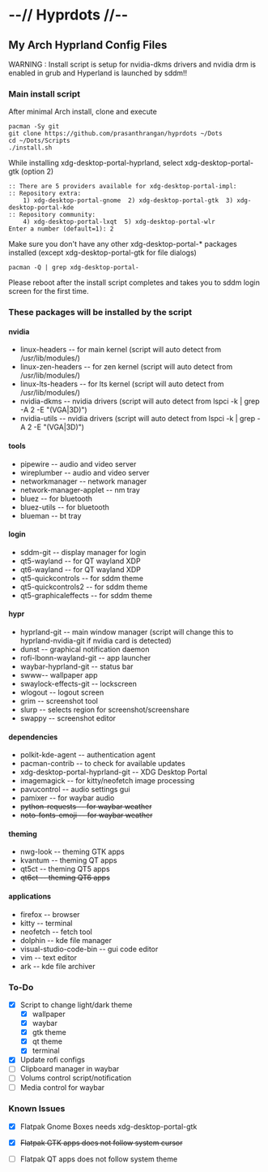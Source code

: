 # --// Hyprdots //--

## My Arch Hyprland Config Files

WARNING : Install script is setup for nvidia-dkms drivers and nvidia drm is enabled in grub and Hyperland is launched by sddm!!


### Main install script
After minimal Arch install, clone and execute
```
pacman -Sy git
git clone https://github.com/prasanthrangan/hyprdots ~/Dots
cd ~/Dots/Scripts
./install.sh
```

While installing xdg-desktop-portal-hyprland, select xdg-desktop-portal-gtk (option 2)
```
:: There are 5 providers available for xdg-desktop-portal-impl:
:: Repository extra:
    1) xdg-desktop-portal-gnome  2) xdg-desktop-portal-gtk  3) xdg-desktop-portal-kde
:: Repository community:
    4) xdg-desktop-portal-lxqt  5) xdg-desktop-portal-wlr
Enter a number (default=1): 2
```

Make sure you don't have any other xdg-desktop-portal-* packages installed (except xdg-desktop-portal-gtk for file dialogs)
```
pacman -Q | grep xdg-desktop-portal-
```

Please reboot after the install script completes and takes you to sddm login screen for the first time.


### These packages will be installed by the script

#### nvidia
- linux-headers -- for main kernel (script will auto detect from /usr/lib/modules/)
- linux-zen-headers -- for zen kernel (script will auto detect from /usr/lib/modules/)
- linux-lts-headers -- for lts kernel (script will auto detect from /usr/lib/modules/)
- nvidia-dkms -- nvidia drivers (script will auto detect from lspci -k | grep -A 2 -E "(VGA|3D)")
- nvidia-utils -- nvidia drivers (script will auto detect from lspci -k | grep -A 2 -E "(VGA|3D)")

#### tools
- pipewire -- audio and video server
- wireplumber -- audio and video server
- networkmanager -- network manager
- network-manager-applet -- nm tray
- bluez -- for bluetooth
- bluez-utils -- for bluetooth
- blueman -- bt tray

#### login
- sddm-git -- display manager for login
- qt5-wayland -- for QT wayland XDP
- qt6-wayland -- for QT wayland XDP
- qt5-quickcontrols -- for sddm theme
- qt5-quickcontrols2 -- for sddm theme
- qt5-graphicaleffects -- for sddm theme

#### hypr
- hyprland-git -- main window manager (script will change this to hyprland-nvidia-git if nvidia card is detected)
- dunst -- graphical notification daemon
- rofi-lbonn-wayland-git -- app launcher
- waybar-hyprland-git -- status bar
- swww-- wallpaper app
- swaylock-effects-git -- lockscreen
- wlogout -- logout screen
- grim -- screenshot tool
- slurp -- selects region for screenshot/screenshare
- swappy -- screenshot editor

#### dependencies
- polkit-kde-agent -- authentication agent
- pacman-contrib -- to check for available updates
- xdg-desktop-portal-hyprland-git -- XDG Desktop Portal
- imagemagick -- for kitty/neofetch image processing
- pavucontrol -- audio settings gui
- pamixer -- for waybar audio
- ~~python-requests -- for waybar weather~~
- ~~noto-fonts-emoji -- for waybar weather~~

#### theming
- nwg-look -- theming GTK apps
- kvantum -- theming QT apps
- qt5ct -- theming QT5 apps
- ~~qt6ct -- theming QT6 apps~~

#### applications
- firefox -- browser
- kitty -- terminal
- neofetch -- fetch tool
- dolphin -- kde file manager
- visual-studio-code-bin -- gui code editor
- vim -- text editor
- ark -- kde file archiver

### To-Do
- [x] Script to change light/dark theme
    - [x] wallpaper
    - [x] waybar
    - [x] gtk theme
    - [x] qt theme
    - [x] terminal
- [x] Update rofi configs
- [ ] Clipboard manager in waybar
- [ ] Volums control script/notification
- [ ] Media control for waybar

### Known Issues
- [x] Flatpak Gnome Boxes needs xdg-desktop-portal-gtk
- [x] ~~Flatpak GTK apps does not follow system cursor~~
- [ ] Flatpak QT apps does not follow system theme

